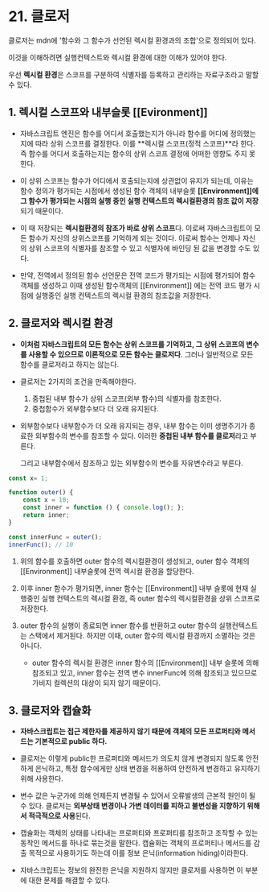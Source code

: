# 21. 클로저

클로저는 mdn에 '함수와 그 함수가 선언된 렉시컬 환경과의 조합'으로 정의되어 있다.

이것을 이해하려면 실행컨텍스트와 렉시컬 환경에 대한 이해가 있어야 한다.

우선 **렉시컬 환경**은 스코프를 구분하여 식별자를 등록하고 관리하는 자료구조라고 말할 수 있다.



## 1. 렉시컬 스코프와 내부슬롯 [[Evironment]]

- 자바스크립트 엔진은 함수를 어디서 호출했는지가 아니라 함수를 어디에 정의했는지에 따라 상위 스코프를 결정한다. 이를 **렉시컬 스코프(정적 스코프)**라 한다. 즉 함수를 어디서 호출하는지는 함수의 상위 스코프 결정에 어떠한 영향도 주지 못한다.
- 이 상위 스코프는 함수가 어디에서 호출되는지에 상관없이 유지가 되는데, 이유는 함수 정의가 평가되는 시점에서 생성된 함수 객체의 내부슬롯 **[[Environment]]에 그 함수가 평가되는 시점의 실행 중인 실행 컨텍스트의 렉시컬환경의 참조 값이 저장**되기 때문이다. 

- 이 때 저장되는 **렉시컬환경의 참조가 바로 상위 스코프**다. 이로써 자바스크립트이 모든 함수가 자신의 상위스코프를 기억하게 되는 것이다. 이로써 함수는 언제나 자신의 상위 스코프의 식별자를 참조할 수 있고 식별자에 바인딩 된 값을 변경할 수도 있다.
- 만약, 전역에서 정의된 함수 선언문은 전역 코드가 평가되는 시점에 평가되어 함수 객체를 생성하고 이때 생성된 함수객체의 [[Environment]] 에는 전역 코드 평가 시점에 실행중인 실행 컨텍스트의 렉시컬 환경의 참조값을 저장한다.



## 2. 클로저와 렉시컬 환경

- **이처럼 자바스크립트의 모든 함수는 상위 스코프를 기억하고, 그 상위 스코프의 변수를 사용할 수 있으므로 이론적으로 모든 함수는 클로저다**. 그러나 일반적으로 모든 함수를 클로저라고 하지는 않는다.  

- 클로저는 2가지의 조건을 만족해야한다.

  1. 중첩된 내부 함수가 상위 스코프(외부 함수)의 식별자를 참조한다. 
  2. 중첩함수가 외부함수보다 더 오래 유지된다.

- 외부함수보다 내부함수가 더 오래 유지되는 경우, 내부 함수는 이미 생명주기가 종료한 외부함수의 변수를 참조할 수 있다. 이러한 **중첩된 내부 함수를 클로저**라고 부른다. 

  그리고 내부함수에서 참조하고 있는 외부함수의 변수를 자유변수라고 부른다.

```jsx
const x= 1;

function outer() {
	const x = 10;
	const inner = function () { console.log(); };
	return inner;
}

const innerFunc = outer();
innerFunc(); // 10 
```

1. 위의 함수를 호출하면 outer 함수의 렉시컬환경이 생성되고, outer 함수 객체의 [[Environment]] 내부슬롯에 전역 렉시컬 환경을 할당한다.

2. 이후 inner 함수가 평가되면, inner 함수는 [[Environment]] 내부 슬롯에 현재 실행중인 실행 컨텍스트의 렉시컬 환경, 즉 outer 함수의 렉시컬환경을 상위 스코프로 저장한다.

3. outer 함수의 실행이 종료되면 inner 함수를 반환하고 outer 함수의 실행컨텍스트는 스택에서 제거된다. 하지만 이때, outer 함수의 렉시컬 환경까지 소멸하는 것은 아니다.

   - outer 함수의 렉시컬 환경은 inner 함수의 [[Environment]] 내부 슬롯에 의해 참조되고 있고, inner 함수는 전역 변수 innerFunc에 의해 참조되고 있으므로 가비지 컬렉션의 대상이 되지 않기 때문이다.

     

## 3. 클로저와 캡슐화

- **자바스크립트는 접근 제한자를 제공하지 않기 때문에 객체의 모든 프로퍼티와 메서드는 기본적으로 public 하다.** 
- 클로저는 이렇게 public한 프로퍼티와 메서드가 의도치 않게 변경되지 않도록 안전하게 은닉하고, 특정 함수에게만 상태 변경을 허용하여 안전하게 변경하고 유지하기 위해 사용한다.
- 변수 값은 누군가에 의해 언제든지 변경될 수 있어서 오류발생의 근본적 원인이 될수 있다. 클로저는 **외부상태 변경이나 가변 데이터를 피하고 불변성을 지향하기 위해서 적극적으로 사용**된다.

- 캡슐화는 객체의 상태를 나타내는 프로퍼티와 프로퍼티를 참조하고 조작할 수 있는 동작인 메서드를 하나로 묶는것을 말한다. 캡슐화는 객체의 프로퍼티나 메서드를 감출 목적으로 사용하기도 하는데 이를 정보 은닉(information hiding)이라한다.

- 자바스크립트는 정보의 완전한 은닉을 지원하지 않지만 클로저를 사용하면 이 부분에 대한 문제를 해결할 수 있다.

  